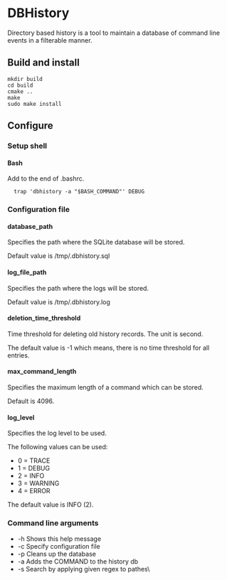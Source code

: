 # DBHistory

Directory based history is a tool to maintain a database of command line events in a filterable manner.

## Build and install

```
mkdir build
cd build
cmake ..
make
sudo make install
```

## Configure

### Setup shell

#### Bash

Add to the end of .bashrc.

```
  trap 'dbhistory -a "$BASH_COMMAND"' DEBUG
```

### Configuration file

#### database_path

Specifies the path where the SQLite database will be stored.

Default value is /tmp/.dbhistory.sql

#### log_file_path

Specifies the path where the logs will be stored.

Default value is /tmp/.dbhistory.log

#### deletion_time_threshold

Time threshold for deleting old history records.
The unit is second.

The default value is -1 which means, there is no time threshold for all entries.

#### max_command_length

Specifies the maximum length of a command which can be stored.

Default is 4096.

#### log_level

Specifies the log level to be used.

The following values can be used:

- 0 = TRACE
- 1 = DEBUG
- 2 = INFO
- 3 = WARNING
- 4 = ERROR

The default value is INFO (2).

### Command line arguments

- -h Shows this help message
- -c Specify configuration file
- -p Cleans up the database
- -a Adds the COMMAND to the history db
- -s Search by applying given regex to pathes\

